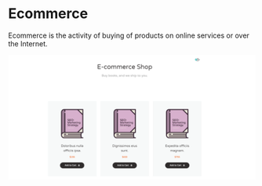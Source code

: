 <h1>Ecommerce</h1>
<p>Ecommerce is the activity of buying of products on online services or over the Internet.</p>

<img src="public/uploads/ecommerce.png" alt="Home">
